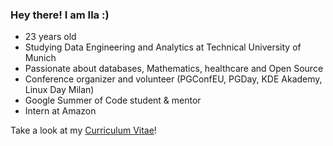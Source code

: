 ### Hey there! I am Ila :)

* 23 years old
* Studying Data Engineering and Analytics at Technical University of Munich
* Passionate about databases, Mathematics, healthcare and Open Source
* Conference organizer and volunteer (PGConfEU, PGDay, KDE Akademy, Linux Day Milan)
* Google Summer of Code student & mentor
* Intern at Amazon

Take a look at my [Curriculum Vitae](https://github.com/ila/Curriculum-Vitae)! 


